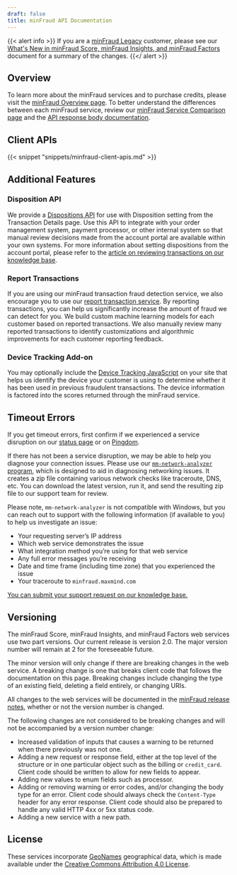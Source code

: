 ```yaml
---
draft: false
title: minFraud API Documentation
---
```


{{< alert info >}} If you are a [minFraud Legacy](/minfraud/minfraud-legacy/)
customer, please see our
[What's New in minFraud Score, minFraud Insights, and minFraud Factors](/minfraud/whats-new-in-minfraud-score-and-minfraud-insights/)
document for a summary of the changes. {{</ alert >}}

## Overview

To learn more about the minFraud services and to purchase credits, please visit
the
[minFraud Overview page](https://www.maxmind.com/en/solutions/minfraud-services).
To better understand the differences between each minFraud service, review our
[minFraud Service Comparison page](https://www.maxmind.com/en/solutions/minfraud-services/pricing)
and the
[API response body documentation](/minfraud/api-documentation/responses#bodies).

## Client APIs

{{< snippet "snippets/minfraud-client-apis.md" >}}

## Additional Features

### Disposition API

We provide a [Dispositions API](/minfraud/working-with-transaction-dispositions)
for use with Disposition setting from the Transaction Details page. Use this API
to integrate with your order management system, payment processor, or other
internal system so that manual review decisions made from the account portal are
available within your own systems. For more information about setting
dispositions from the account portal, please refer to the
[article on reviewing transactions on our knowledge base](https://support.maxmind.com/knowledge-base/articles/review-a-minfraud-transaction).

### Report Transactions

If you are using our minFraud transaction fraud detection service, we also
encourage you to use our
[report transaction service](/minfraud/report-a-transaction). By reporting
transactions, you can help us significantly increase the amount of fraud we can
detect for you. We build custom machine learning models for each customer based
on reported transactions. We also manually review many reported transactions to
identify customizations and algorithmic improvements for each customer reporting
feedback.

### Device Tracking Add-on

You may optionally include the
[Device Tracking JavaScript](/minfraud/track-devices) on your site that helps us
identify the device your customer is using to determine whether it has been used
in previous fraudulent transactions. The device information is factored into the
scores returned through the minFraud service.

## Timeout Errors

If you get timeout errors, first confirm if we experienced a service disruption
on our [status page](https://status.maxmind.com/) or on
[Pingdom](http://stats.pingdom.com/datuqzybqg5z).

If there has not been a service disruption, we may be able to help you diagnose
your connection issues. Please use our
[`mm-network-analyzer` program](https://github.com/maxmind/mm-network-analyzer),
which is designed to aid in diagnosing networking issues. It creates a zip file
containing various network checks like traceroute, DNS, etc. You can download
the latest version, run it, and send the resulting zip file to our support team
for review.

Please note, `mm-network-analyzer` is not compatible with Windows, but you can
reach out to support with the following information (if available to you) to
help us investigate an issue:

- Your requesting server’s IP address
- Which web service demonstrates the issue
- What integration method you’re using for that web service
- Any full error messages you’re receiving
- Date and time frame (including time zone) that you experienced the issue
- Your traceroute to `minfraud.maxmind.com`

[You can submit your support request on our knowledge base.](https://support.maxmind.com)

## Versioning

The minFraud Score, minFraud Insights, and minFraud Factors web services use two
part versions. Our current release is version 2.0. The major version number will
remain at 2 for the foreseeable future.

The minor version will only change if there are breaking changes in the web
service. A breaking change is one that breaks client code that follows the
documentation on this page. Breaking changes include changing the type of an
existing field, deleting a field entirely, or changing URIs.

All changes to the web services will be documented in the
[minFraud release notes](/minfraud/release-notes), whether or not the version
number is changed.

The following changes are not considered to be breaking changes and will not be
accompanied by a version number change:

- Increased validation of inputs that causes a warning to be returned when there
  previously was not one.
- Adding a new request or response field, either at the top level of the
  structure or in one particular object such as the billing or `credit_card`.
  Client code should be written to allow for new fields to appear.
- Adding new values to enum fields such as processor.
- Adding or removing warning or error codes, and/or changing the body type for
  an error. Client code should always check the `Content-Type` header for any
  error response. Client code should also be prepared to handle any valid HTTP
  4xx or 5xx status code.
- Adding a new service with a new path.

## License

These services incorporate [GeoNames](https://www.geonames.org/) geographical
data, which is made available under the
[Creative Commons Attribution 4.0 License](https://creativecommons.org/licenses/by/4.0/).
